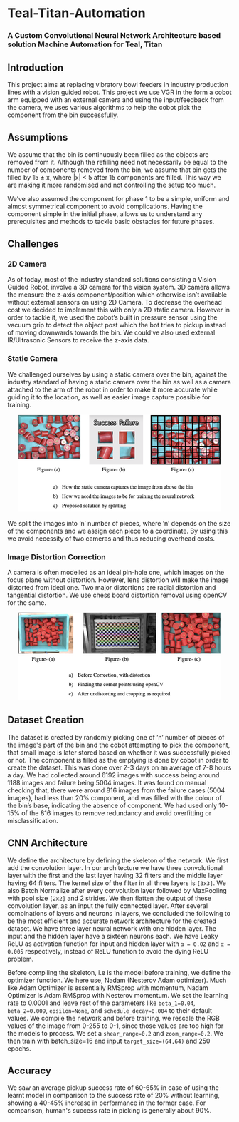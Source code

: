 # Teal-Titan-Automation
### A Custom Convolutional Neural Network Architecture based solution Machine Automation for Teal, Titan

## Introduction
This project aims at replacing vibratory bowl feeders in industry production lines with a vision guided robot. This project we use VGR in the form a cobot arm equipped with an external camera and using the input/feedback from the camera, we uses various algorithms to help the cobot pick the component from the bin successfully.

## Assumptions
We assume that the bin is continuously been filled as the objects are removed from it. Although the refilling need not necessarily be equal to the number of components removed from the bin, we assume that bin gets the filled by 15 ± x, where |x| < 5 after 15 components are filled. This way we are making it more randomised and not controlling the setup too much.

We’ve also assumed the component for phase 1 to be a simple, uniform and almost symmetrical component to avoid complications. Having the component simple in the initial phase, allows us to understand any prerequisites and methods to tackle basic obstacles for future phases. 

## Challenges

### 2D Camera
As of today, most of the industry standard solutions consisting a Vision Guided Robot, involve a 3D camera for the vision system. 3D camera allows the measure the z-axis component/position which otherwise isn’t available without external sensors on using 2D Camera. To decrease the overhead cost we decided to implement this with only a 2D static camera. However in order to tackle it, we used the cobot’s built in pressure sensor using the vacuum grip to detect the object post which the bot tries to pickup instead of moving downwards towards the bin. We could’ve also used external IR/Ultrasonic Sensors to receive the z-axis data.

### Static Camera
We challenged ourselves by using a static camera over the bin, against the industry standard of having a static camera over the bin as well as a camera attached to the arm of the robot in order to make it more accurate while guiding it to the location, as well as easier image capture possible for training.

<p align="center">
  <img src=op/1.png />
</p>

We split the images into ’n’ number of pieces, where ’n’ depends on the size of the components and we assign each piece to a coordinate.
By using this we avoid necessity of two cameras and thus reducing overhead costs.

### Image Distortion Correction
A camera is often modelled as an ideal pin-hole one, which images on the focus plane without distortion. However, lens distortion will make the image distorted from ideal one. Two major distortions are radial distortion and tangential distortion. We use chess board distortion removal using openCV for the same.

<p align="center">
  <img src=op/2.png />
</p>

## Dataset Creation

The dataset is created by randomly picking one of ’n’ number of pieces of the image's part of the bin and the cobot attempting to pick the component, that small image is later stored based on whether it was successfully picked or not.
The component is filled as the emptying is done by cobot in order to create the dataset. This was done over 2-3 days on an average of 7-8 hours a day. We had collected around 6192 images with success being around 1188 images and failure being 5004 images.
It was found on manual checking that, there were around 816 images from the failure cases (5004 images), had less than 20% component, and was filled with the colour of the bin’s base, indicating the absence of component. We had used only 10-15% of the 816 images to remove redundancy and avoid overfitting or misclassification.

## CNN Architecture

We define the architecture by defining the skeleton of the network.  We first add the convolution layer. In our architecture we have three convolutional layer with the first and the last layer having 32 filters and the middle layer having 64 filters. The kernel size of the filter in all three layers is ```[3x3]```.  We also Batch Normalize after every convolution layer followed by MaxPooling with pool size ```[2x2]``` and 2 strides.
We then flatten the output of these convolution layer, as an input the fully connected layer.
After several combinations of layers and neurons in layers, we concluded the following to be the most efficient and accurate network architecture for the created dataset.
We have three layer neural network with one hidden layer. The input and the hidden layer have a sixteen neurons each. We have Leaky ReLU as activation function for input and hidden layer with ```α = 0.02``` and ```α = 0.005``` respectively, instead of ReLU function to avoid the dying ReLU problem.

Before compiling the skeleton, i.e is the model before training, we define the optimizer function. We here use, Nadam (Nesterov Adam optimizer). Much like Adam Optimizer is essentially RMSprop with momentum, Nadam Optimizer is Adam RMSprop with Nesterov momentum. We set the learning rate to 0.0001 and leave rest of the parameters like ```beta_1=0.04```, ```beta_2=0.009```, ```epsilon=None```, and ```schedule_decay=0.004``` to their default values.
We compile the network and before training, we rescale the RGB values of the image from 0-255 to 0-1, since those values are too high for the models to process. We set a ```shear_range=0.2``` and ```zoom_range=0.2```. We then train with batch_size=16 and input ```target_size=(64,64)``` and 250 epochs.

## Accuracy

We saw an average pickup success rate of 60-65% in case of using the learnt model in comparison to the success rate of 20% without learning, showing a 40-45% increase in performance in the former case. For comparison, human's success rate in picking is generally about 90%.
